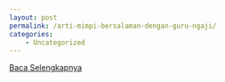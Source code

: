 ```yaml
---
layout: post
permalink: /arti-mimpi-bersalaman-dengan-guru-ngaji/
categories:
    - Uncategorized
---
```


[Baca Selengkapnya](/01)